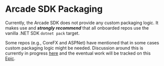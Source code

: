 # Arcade SDK Packaging

Currently, the Arcade SDK does not provide any custom packaging logic. It makes use and ***strongly recommend*** that all onboarded repos use the vanilla .NET SDK `dotnet pack` target.

Some repos (e.g., CoreFX and ASPNet) have mentioned that in some cases custom packaging logic might be needed. Discussion around this is currently in progress [here](https://github.com/dotnet/arcade/issues/383) and the eventual work will be tracked on this [Epic](https://github.com/dotnet/arcade/issues/578).
